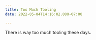 ```yaml
---
title: Too Much Tooling
date: 2022-05-04T14:16:02.000-07:00

---
```

There is way too much tooling these days.